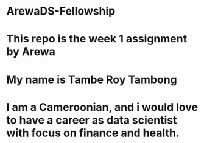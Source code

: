 # ArewaDS-Fellowship
# This repo is the week 1 assignment by Arewa
# My name is Tambe Roy Tambong
# I am a Cameroonian, and i would love to have a career as data scientist with focus on finance and health.